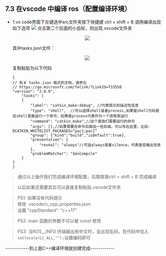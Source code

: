## 7.3 在vscode 中编译 ros（配置编译环境）
*   1.vs code界面下左键选中src文件夹按下快捷键 ctrl + shift + B 调用编译出现如下选项
    <img src="https://s2.loli.net/2022/01/18/Pst5YJ4WNx7bcoj.png"/>
    点击第二个后面的小齿轮，则出现.vscode文件夹
    <div align=center>
    <img src="https://s2.loli.net/2022/01/18/GpvqiMeRnELgUzb.png"/>
    </div>

     其中tasks.json文件：
    <div align=center>
    <img src="https://s2.loli.net/2022/01/18/wtUvbiadYQnrEFO.png"/>
    </div>

    复制粘贴为以下代码



        {
        // 有关 tasks.json 格式的文档，请参见
        // https://go.microsoft.com/fwlink/?LinkId=733558
        "version": "2.0.0",
            "tasks": [
            {
                "label": "catkin_make:debug", //代表提示的描述性信息
                "type": "shell",  //可以选择shell或者process,如果是shell代码是在shell里面运行一个命令，如果是process代表作为一个进程来运行
                "command": "catkin_make",//这个是我们需要运行的命令
                "args": [],//如果需要在命令后面加一些后缀，可以写在这里，比如-DCATKIN_WHITELIST_PACKAGES=“pac1;pac2”
                "group": {"kind":"build","isDefault":true},
                "presentation": {
                    "reveal": "always"//可选always或者silence，代表是否输出信息
                },
                "problemMatcher": "$msCompile"
            }
        ]
        }
>通过以上操作我们完成编译环境配置，后期直接ctrl + shift + B 完成编译

>以后如果还需要其实可以直接复制粘贴.vscode文件夹

> PS1: 如果没有代码提示  
修改 .vscode/c_cpp_properties.json    
设置 "cppStandard": "c++17"

>PS2: main 函数的参数不可以被 const 修饰   

>PS3: 当ROS__INFO 终端输出有中文时，会出现乱码，在代码中加入
```setlocale(LC_ALL,"");```设置编码即可  

------------到上面C++编译环境就创建完成------------